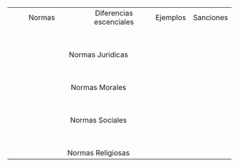 <table style="width: 100%; text-align: center;">
  <tr>
    <td style="width: 50%;">Normas</td>
    <td style="width: 50%;">Diferencias escenciales</td>
    <td style="width: 50%;">Ejemplos</td>
    <td style="width: 50%;">Sanciones</td>
  </tr>
  <tr>
    <td colspan="3" style="width: 50%; padding-top: 50px;">Normas Juridicas</td>
  </tr>
  <tr>
    <td  colspan="3" style="width: 100%; padding-top: 50px;">Normas Morales</td>
  </tr>
  <tr>
    <td  colspan="3" style="width: 100%; padding-top: 50px;">Normas Sociales</td>
  </tr>
  <tr>
    <td  colspan="3" style="width: 100%; padding-top: 50px;">Normas Religiosas</td>
  </tr>
</table>